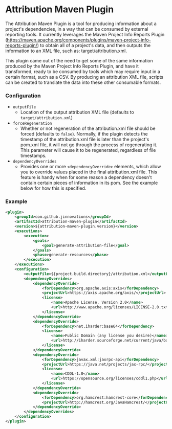# Attribution Maven Plugin

The Attribution Maven Plugin is a tool for producing information about a project's dependencies, in a way that can be consumed by external reporting tools. It currently leverages the Maven Project Info Reports Plugin (https://maven.apache.org/components/plugins/maven-project-info-reports-plugin/) to obtain all of a project's data, and then outputs the information to an XML file, such as: target/attribution.xml.

This plugin came out of the need to get some of the same information produced by the Maven Project Info Reports Plugin, and have it transformed, ready to be consumed by tools which may require input in a certain format, such as a CSV. By producing an attribution XML file, scripts can be created to translate the data into these other consumable formats.

### Configuration

* `outputFile`
  * Location of the output attribution XML file (defaults to `target/attribution.xml`)
* `forceRegeneration`
  * Whether or not regeneration of the attribution.xml file should be forced (defaults to `false`).  Normally, if the plugin detects the timestamp of the attribution.xml file is later than the project's pom.xml file, it will not go through the process of regenerating it.  This parameter will cause it to be regenerated, regardless of file timestamps.
* `dependencyOverrides`
  * Provides one or more `<dependencyOverride>` elements, which allow you to override values placed in the final attribution.xml file.  This feature is handy when for some reason a dependency doesn't contain certain pieces of information in its pom.  See the example below for how this is specified.

### Example

```xml
<plugin>
    <groupId>com.github.jinnovations</groupId>
    <artifactId>attribution-maven-plugin</artifactId>
    <version>${attribution-maven-plugin.version}</version>
    <executions>
        <execution>
            <goals>
                <goal>generate-attribution-file</goal>
            </goals>
            <phase>generate-resources</phase>
        </execution>
    </executions>
    <configuration>
        <outputFile>${project.build.directory}/attribution.xml</outputFile>
        <dependencyOverrides>
            <dependencyOverride>
                <forDependency>org.apache.axis:axis</forDependency>
                <projectUrl>https://axis.apache.org/axis/</projectUrl>
                <license>
                    <name>Apache License, Version 2.0</name>
                    <url>http://www.apache.org/licenses/LICENSE-2.0.txt</url>
                </license>
            </dependencyOverride>
            <dependencyOverride>
                <forDependency>net.iharder:base64</forDependency>
                <license>
                    <name>Public Domain (any license you desire)</name>
                    <url>http://iharder.sourceforge.net/current/java/base64/</url>
                </license>
            </dependencyOverride>
            <dependencyOverride>
                <forDependency>javax.xml:jaxrpc-api</forDependency>
                <projectUrl>https://java.net/projects/jax-rpc/</projectUrl>
                <license>
                    <name>CDDL-1.0</name>
                    <url>https://opensource.org/licenses/cddl1.php</url>
                </license>
            </dependencyOverride>
            <dependencyOverride>
                <forDependency>org.hamcrest:hamcrest-core</forDependency>
                <projectUrl>http://hamcrest.org/JavaHamcrest/</projectUrl>
            </dependencyOverride>
        </dependencyOverrides>
    </configuration>
</plugin>
```